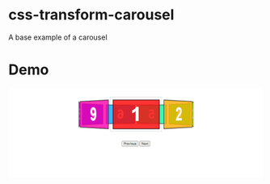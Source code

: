 # css-transform-carousel
A base example of a carousel

# Demo
<img src="demo.gif" alt="base-carousel-example">